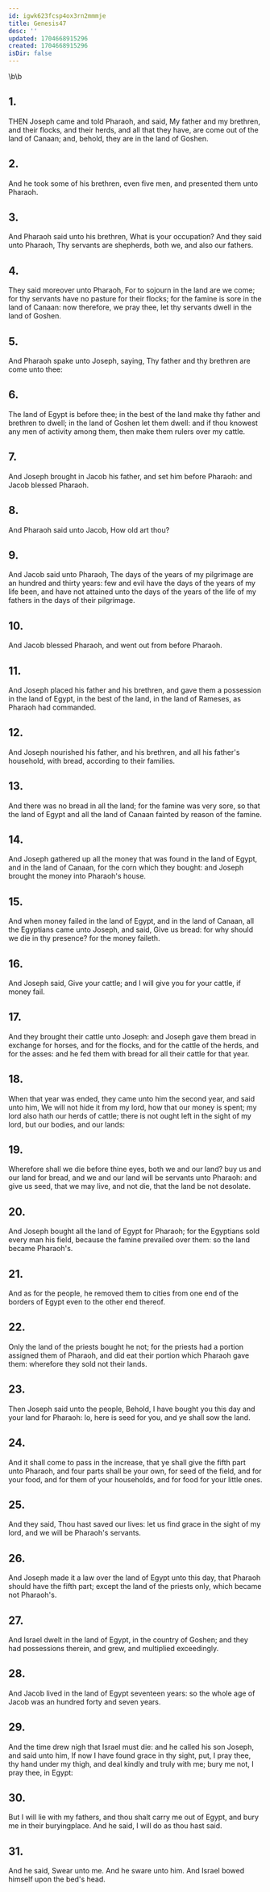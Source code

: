 ```yaml
---
id: igwk623fcsp4ox3rn2mmmje
title: Genesis47
desc: ''
updated: 1704668915296
created: 1704668915296
isDir: false
---
```

\b\b
## 1.
THEN Joseph came and told Pharaoh, and said, My father and my brethren, and their flocks, and their herds, and all that they have, are come out of the land of Canaan; and, behold, they are in the land of Goshen.
## 2.
And he took some of his brethren, even five men, and presented them unto Pharaoh.
## 3.
And Pharaoh said unto his brethren, What is your occupation?  And they said unto Pharaoh, Thy servants are shepherds, both we, and also our fathers.
## 4.
They said moreover unto Pharaoh, For to sojourn in the land are we come; for thy servants have no pasture for their flocks; for the famine is sore in the land of Canaan: now therefore, we pray thee, let thy servants dwell in the land of Goshen.
## 5.
And Pharaoh spake unto Joseph, saying, Thy father and thy brethren are come unto thee:
## 6.
The land of Egypt is before thee; in the best of the land make thy father and brethren to dwell; in the land of Goshen let them dwell: and if thou knowest any men of activity among them, then make them rulers over my cattle.
## 7.
And Joseph brought in Jacob his father, and set him before Pharaoh: and Jacob blessed Pharaoh.
## 8.
And Pharaoh said unto Jacob, How old art thou?
## 9.
And Jacob said unto Pharaoh, The days of the years of my pilgrimage are an hundred and thirty years: few and evil have the days of the years of my life been, and have not attained unto the days of the years of the life of my fathers in the days of their pilgrimage.
## 10.
And Jacob blessed Pharaoh, and went out from before Pharaoh.
## 11.
And Joseph placed his father and his brethren, and gave them a possession in the land of Egypt, in the best of the land, in the land of Rameses, as Pharaoh had commanded.
## 12.
And Joseph nourished his father, and his brethren, and all his father's household, with bread, according to their families.
## 13.
And there was no bread in all the land; for the famine was very sore, so that the land of Egypt and all the land of Canaan fainted by reason of the famine.
## 14.
And Joseph gathered up all the money that was found in the land of Egypt, and in the land of Canaan, for the corn which they bought: and Joseph brought the money into Pharaoh's house.
## 15.
And when money failed in the land of Egypt, and in the land of Canaan, all the Egyptians came unto Joseph, and said, Give us bread: for why should we die in thy presence?  for the money faileth.
## 16.
And Joseph said, Give your cattle; and I will give you for your cattle, if money fail.
## 17.
And they brought their cattle unto Joseph: and Joseph gave them bread in exchange for horses, and for the flocks, and for the cattle of the herds, and for the asses: and he fed them with bread for all their cattle for that year.
## 18.
When that year was ended, they came unto him the second year, and said unto him, We will not hide it from my lord, how that our money is spent; my lord also hath our herds of cattle; there is not ought left in the sight of my lord, but our bodies, and our lands:
## 19.
Wherefore shall we die before thine eyes, both we and our land?  buy us and our land for bread, and we and our land will be servants unto Pharaoh: and give us seed, that we may live, and not die, that the land be not desolate.
## 20.
And Joseph bought all the land of Egypt for Pharaoh; for the Egyptians sold every man his field, because the famine prevailed over them: so the land became Pharaoh's.
## 21.
And as for the people, he removed them to cities from one end of the borders of Egypt even to the other end thereof.
## 22.
Only the land of the priests bought he not; for the priests had a portion assigned them of Pharaoh, and did eat their portion which Pharaoh gave them: wherefore they sold not their lands.
## 23.
Then Joseph said unto the people, Behold, I have bought you this day and your land for Pharaoh: lo, here is seed for you, and ye shall sow the land.
## 24.
And it shall come to pass in the increase, that ye shall give the fifth part unto Pharaoh, and four parts shall be your own, for seed of the field, and for your food, and for them of your households, and for food for your little ones.
## 25.
And they said, Thou hast saved our lives: let us find grace in the sight of my lord, and we will be Pharaoh's servants.
## 26.
And Joseph made it a law over the land of Egypt unto this day, that Pharaoh should have the fifth part; except the land of the priests only, which became not Pharaoh's.
## 27.
And Israel dwelt in the land of Egypt, in the country of Goshen; and they had possessions therein, and grew, and multiplied exceedingly.
## 28.
And Jacob lived in the land of Egypt seventeen years: so the whole age of Jacob was an hundred forty and seven years.
## 29.
And the time drew nigh that Israel must die: and he called his son Joseph, and said unto him, If now I have found grace in thy sight, put, I pray thee, thy hand under my thigh, and deal kindly and truly with me; bury me not, I pray thee, in Egypt:
## 30.
But I will lie with my fathers, and thou shalt carry me out of Egypt, and bury me in their buryingplace.  And he said, I will do as thou hast said.
## 31.
And he said, Swear unto me.  And he sware unto him.  And Israel bowed himself upon the bed's head.
